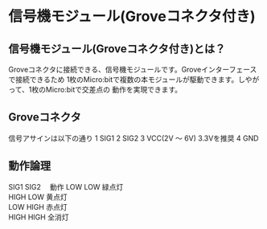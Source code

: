 # 信号機モジュール(Groveコネクタ付き)
## 信号機モジュール(Groveコネクタ付き)とは？

Groveコネクタに接続できる、信号機モジュールです。Groveインターフェースで接続できるため
1枚のMicro:bitで複数の本モジュールが駆動できます。しやがって、1枚のMicro:bitで交差点の
動作を実現できます。


## Groveコネクタ
信号アサインは以下の通り
1 SIG1
2 SIG2 
3 VCC(2V ～ 6V) 3.3Vを推奨
4 GND

## 動作論理　
SIG1 SIG2  　動作
LOW   LOW    緑点灯  
HIGH  LOW    黄点灯  
LOW   HIGH   赤点灯  
HIGH  HIGH   全消灯  


